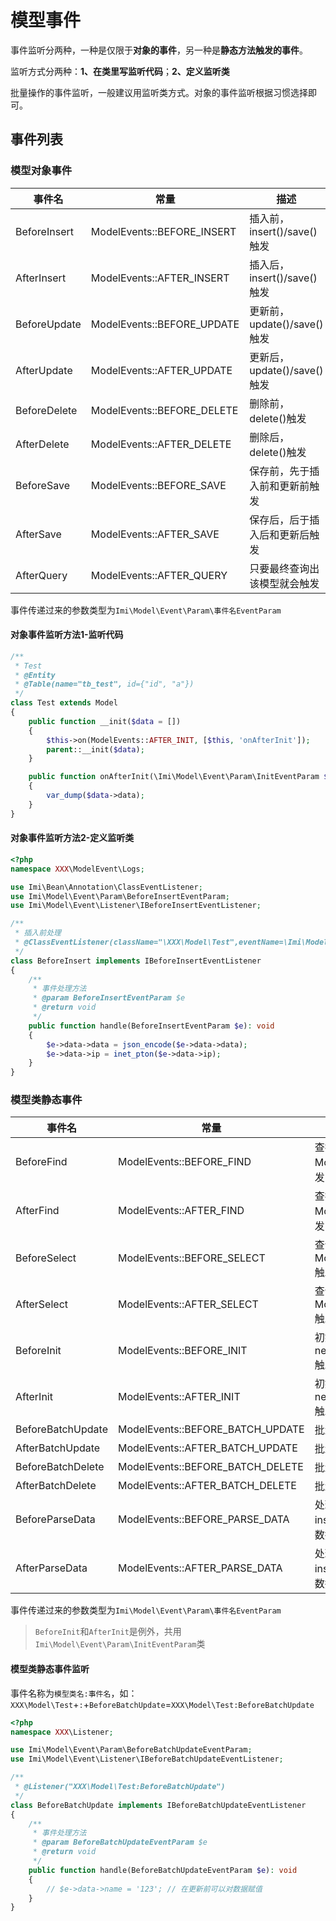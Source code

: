 # 模型事件

事件监听分两种，一种是仅限于**对象的事件**，另一种是**静态方法触发的事件**。

监听方式分两种：**1、在类里写监听代码**；**2、定义监听类**

批量操作的事件监听，一般建议用监听类方式。对象的事件监听根据习惯选择即可。

## 事件列表

### 模型对象事件

| 事件名 | 常量 | 描述 |
| ------ | ------ | ------ |
| BeforeInsert | ModelEvents::BEFORE_INSERT | 插入前，insert()/save()触发 |
| AfterInsert | ModelEvents::AFTER_INSERT | 插入后，insert()/save()触发 |
| BeforeUpdate | ModelEvents::BEFORE_UPDATE | 更新前，update()/save()触发 |
| AfterUpdate | ModelEvents::AFTER_UPDATE | 更新后，update()/save()触发 |
| BeforeDelete | ModelEvents::BEFORE_DELETE | 删除前，delete()触发 |
| AfterDelete | ModelEvents::AFTER_DELETE | 删除后，delete()触发 |
| BeforeSave | ModelEvents::BEFORE_SAVE | 保存前，先于插入前和更新前触发 |
| AfterSave | ModelEvents::AFTER_SAVE | 保存后，后于插入后和更新后触发 |
| AfterQuery | ModelEvents::AFTER_QUERY | 只要最终查询出该模型就会触发 |

事件传递过来的参数类型为`Imi\Model\Event\Param\事件名EventParam`


#### 对象事件监听方法1-监听代码

```php
/**
 * Test
 * @Entity
 * @Table(name="tb_test", id={"id", "a"})
 */
class Test extends Model
{
    public function __init($data = [])
    {
        $this->on(ModelEvents::AFTER_INIT, [$this, 'onAfterInit']);
        parent::__init($data);
    }

    public function onAfterInit(\Imi\Model\Event\Param\InitEventParam $data)
    {
        var_dump($data->data);
    }
}
```

#### 对象事件监听方法2-定义监听类

```php
<?php
namespace XXX\ModelEvent\Logs;

use Imi\Bean\Annotation\ClassEventListener;
use Imi\Model\Event\Param\BeforeInsertEventParam;
use Imi\Model\Event\Listener\IBeforeInsertEventListener;

/**
 * 插入前处理
 * @ClassEventListener(className="\XXX\Model\Test",eventName=\Imi\Model\Event\ModelEvents::BEFORE_INSERT)
 */
class BeforeInsert implements IBeforeInsertEventListener
{
    /**
     * 事件处理方法
     * @param BeforeInsertEventParam $e
     * @return void
     */
    public function handle(BeforeInsertEventParam $e): void
    {
        $e->data->data = json_encode($e->data->data);
        $e->data->ip = inet_pton($e->data->ip);
    }
}
```

### 模型类静态事件

| 事件名 | 常量 | 描述 |
| ------ | ------ | ------ |
| BeforeFind | ModelEvents::BEFORE_FIND | 查找前，Model::find()触发 |
| AfterFind | ModelEvents::AFTER_FIND | 查找后，Model::find()触发 |
| BeforeSelect | ModelEvents::BEFORE_SELECT | 查询前，Model::select()触发 |
| AfterSelect | ModelEvents::AFTER_SELECT | 查询后，Model::select()触发 |
| BeforeInit | ModelEvents::BEFORE_INIT | 初始化值前，newInstance()触发 |
| AfterInit | ModelEvents::AFTER_INIT | 初始化值后，newInstance()触发 |
| BeforeBatchUpdate | ModelEvents::BEFORE_BATCH_UPDATE | 批量更新前 |
| AfterBatchUpdate | ModelEvents::AFTER_BATCH_UPDATE | 批量更新后 |
| BeforeBatchDelete | ModelEvents::BEFORE_BATCH_DELETE | 批量删除前 |
| AfterBatchDelete | ModelEvents::AFTER_BATCH_DELETE | 批量删除后 |
| BeforeParseData | ModelEvents::BEFORE_PARSE_DATA | 处理 save、insert、update 数据前 |
| AfterParseData | ModelEvents::AFTER_PARSE_DATA | 处理 save、insert、update 数据后 |

事件传递过来的参数类型为`Imi\Model\Event\Param\事件名EventParam`

> `BeforeInit`和`AfterInit`是例外，共用`Imi\Model\Event\Param\InitEventParam`类


#### 模型类静态事件监听

事件名称为`模型类名:事件名`，如：`XXX\Model\Test`+`:`+`BeforeBatchUpdate`=`XXX\Model\Test:BeforeBatchUpdate`

```php
<?php
namespace XXX\Listener;

use Imi\Model\Event\Param\BeforeBatchUpdateEventParam;
use Imi\Model\Event\Listener\IBeforeBatchUpdateEventListener;

/**
 * @Listener("XXX\Model\Test:BeforeBatchUpdate")
 */
class BeforeBatchUpdate implements IBeforeBatchUpdateEventListener
{
    /**
     * 事件处理方法
     * @param BeforeBatchUpdateEventParam $e
     * @return void
     */
    public function handle(BeforeBatchUpdateEventParam $e): void
    {
        // $e->data->name = '123'; // 在更新前可以对数据赋值
    }
}

```
